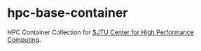 # hpc-base-container

HPC Container Collection for [SJTU Center for High Performance Computing](https://docs.hpc.sjtu.edu.cn/).